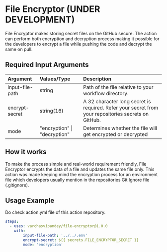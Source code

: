 # File Encryptor (UNDER DEVELOPMENT)

File Encryptor makes storing secret files on the GitHub secure. The action can perform both encryption and decryption process making it possible for the developers to encrypt a file while pushing the code and decrypt the same on pull.

## Required Input Arguments

|Argument     |Values/Type    |Description     |
|:----|:----|:----|
|input-file-path   | string | Path of the file relative to your workflow directory. |
|encrypt-secret     |string(16)     |A 32 character long secret is required. Refer your secret from your repositories secrets on GitHub.    |
|mode     | "encryption" \|  "decryption" | Determines whether the file will get encrypted or decrypted |

## How it works

To make the process simple and real-world requirement friendly, File Encryptor encrypts the data of a file and updates the same file only. This action was made keeping mind the encryption process for an environment file which developers usually mention in the repositories Git Ignore file (.gitignore).

## Usage Example

Do check action.yml file of this action repository.

```yaml
steps:
  -	uses: varchasvipandey/file-encryptor@1.0.0
  	with:
  		input-file-path: '../../.env'
  		encrypt-secret: ${{ secrets.FILE_ENCRYPTOR_SECRET }}
  		mode: 'encryption'
```

